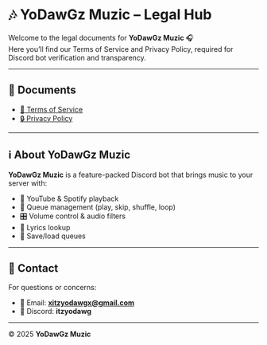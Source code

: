 # 🎶 YoDawGz Muzic – Legal Hub

Welcome to the legal documents for **YoDawGz Muzic** 🎧  
Here you’ll find our Terms of Service and Privacy Policy, required for Discord bot verification and transparency.  

---

## 📜 Documents
- [📜 Terms of Service](./Terms%20of%20Service.md)  
- [🔒 Privacy Policy](./Privacy%20Policy.md)  

---

## ℹ️ About YoDawGz Muzic
**YoDawGz Muzic** is a feature-packed Discord bot that brings music to your server with:  
- 🎵 YouTube & Spotify playback  
- 📜 Queue management (play, skip, shuffle, loop)  
- 🎛️ Volume control & audio filters  
- 🎤 Lyrics lookup  
- 💾 Save/load queues  

---

## 📝 Contact
For questions or concerns:  
- 📧 Email: **xitzyodawgx@gmail.com**  
- 💬 Discord: **itzyodawg**

---

© 2025 **YoDawGz Muzic**
